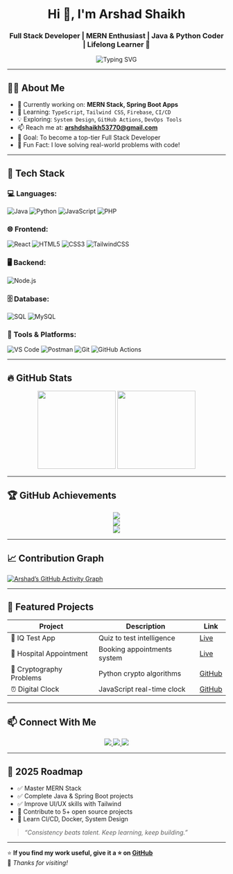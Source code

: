 <h1 align="center">Hi 👋, I'm Arshad Shaikh</h1>
<h3 align="center">Full Stack Developer | MERN Enthusiast | Java & Python Coder | Lifelong Learner 🚀</h3>

<p align="center">
  <img src="https://readme-typing-svg.herokuapp.com?font=Fira+Code&duration=3000&pause=1000&color=00ADB5&center=true&vCenter=true&width=435&lines=Building+MERN+Stack+Projects;Exploring+Spring+Boot+%26+DevOps;Tech+Lover+%7C+Open+Source+Contributor" alt="Typing SVG" />
</p>

---

## 👨‍💻 About Me

- 🔭 Currently working on: **MERN Stack, Spring Boot Apps**
- 🌱 Learning: `TypeScript`, `Tailwind CSS`, `Firebase`, `CI/CD`
- 💡 Exploring: `System Design`, `GitHub Actions`, `DevOps Tools`
- 📫 Reach me at: **arshdshaikh53770@gmail.com**
- 🎯 Goal: To become a top-tier Full Stack Developer
- 🚀 Fun Fact: I love solving real-world problems with code!

---

## 🚀 Tech Stack

### 💻 Languages:
![Java](https://img.shields.io/badge/Java-%23ED8B00?style=for-the-badge&logo=java&logoColor=white)
![Python](https://img.shields.io/badge/Python-3670A0?style=for-the-badge&logo=python&logoColor=ffdd54)
![JavaScript](https://img.shields.io/badge/JavaScript-F7DF1E?style=for-the-badge&logo=javascript&logoColor=black)
![PHP](https://img.shields.io/badge/PHP-777BB4?style=for-the-badge&logo=php&logoColor=white)

### 🌐 Frontend:
![React](https://img.shields.io/badge/React-20232a?style=for-the-badge&logo=react&logoColor=%2361DAFB)
![HTML5](https://img.shields.io/badge/HTML5-E34F26?style=for-the-badge&logo=html5&logoColor=white)
![CSS3](https://img.shields.io/badge/CSS3-1572B6?style=for-the-badge&logo=css3&logoColor=white)
![TailwindCSS](https://img.shields.io/badge/TailwindCSS-38B2AC?style=for-the-badge&logo=tailwind-css&logoColor=white)

### 🖥️ Backend:
![Node.js](https://img.shields.io/badge/Node.js-339933?style=for-the-badge&logo=nodedotjs&logoColor=white)

### 🗄️ Database:
![SQL](https://img.shields.io/badge/SQL-CC2927?style=for-the-badge&logo=postgresql&logoColor=white)
![MySQL](https://img.shields.io/badge/MySQL-00758F?style=for-the-badge&logo=mysql&logoColor=white)


### 🧰 Tools & Platforms:
![VS Code](https://img.shields.io/badge/VSCode-007ACC?style=for-the-badge&logo=visual-studio-code&logoColor=white)
![Postman](https://img.shields.io/badge/Postman-FF6C37?style=for-the-badge&logo=postman&logoColor=white)
![Git](https://img.shields.io/badge/Git-F05032?style=for-the-badge&logo=git&logoColor=white)
![GitHub Actions](https://img.shields.io/badge/GitHub_Actions-2088FF?style=for-the-badge&logo=github-actions&logoColor=white)

---

## 🔥 GitHub Stats

<p align="center">
  <img src="https://github-readme-stats.vercel.app/api?username=Arshad-0&show_icons=true&theme=tokyonight" height="180" />
  <img src="https://github-readme-stats.vercel.app/api/top-langs/?username=Arshad-0&layout=compact&theme=tokyonight" height="180" />
</p>

---

## 🏆 GitHub Achievements

<p align="center">
  <img src="https://github-profile-trophy.vercel.app/?username=Arshad-0&theme=radical&no-frame=true&no-bg=true" />
  <br/>
  <img src="https://streak-stats.demolab.com/?user=Arshad-0&theme=tokyonight" />
  <br/>
  <img src="https://komarev.com/ghpvc/?username=Arshad-0&label=Profile%20Views&color=blueviolet&style=for-the-badge" />
</p>

---

## 📈 Contribution Graph

[![Arshad’s GitHub Activity Graph](https://github-readme-activity-graph.vercel.app/graph?username=Arshad-0&theme=react-dark)](https://github.com/Arshad-0)

---

## 📌 Featured Projects

| Project | Description | Link |
|--------|-------------|------|
| 🧠 IQ Test App | Quiz to test intelligence | [Live](https://iq-test-online-mini-project-jmxb.vercel.app/) |
| 🏥 Hospital Appointment | Booking appointments system | [Live](https://project-hospital-appointment-management-system.vercel.app/) |
| 🔐 Cryptography Problems | Python crypto algorithms | [GitHub](https://github.com/Arshad-0/Cryptography_Problems) |
| ⏰ Digital Clock | JavaScript real-time clock | [GitHub](https://github.com/Arshad-0/Digital-Clock-1) |

---

## 📫 Connect With Me

<p align="center">
  <a href="mailto:arshdshaikh53770@gmail.com">
    <img src="https://img.shields.io/badge/Gmail-D14836?style=for-the-badge&logo=gmail&logoColor=white" />
  </a>
  <a href="[https://www.linkedin.com/in/arshad-ahemad-shaikh/](https://www.linkedin.com/in/arshad-ahemad-shaikh-0b51b126a?utm_source=share&utm_campaign=share_via&utm_content=profile&utm_medium=android_app)">
    <img src="https://img.shields.io/badge/LinkedIn-0077B5?style=for-the-badge&logo=linkedin&logoColor=white" />
  </a>
  <a href="https://github.com/Arshad-0">
    <img src="https://img.shields.io/badge/GitHub-100000?style=for-the-badge&logo=github&logoColor=white" />
  </a>
</p>

---

## 🧭 2025 Roadmap

- ✅ Master MERN Stack
- ✅ Complete Java & Spring Boot projects
- ✅ Improve UI/UX skills with Tailwind
- 🔲 Contribute to 5+ open source projects
- 🔲 Learn CI/CD, Docker, System Design

> _“Consistency beats talent. Keep learning, keep building.”_

---

⭐ **If you find my work useful, give it a ⭐ on [GitHub](https://github.com/Arshad-0)**  
🎉 _Thanks for visiting!_



